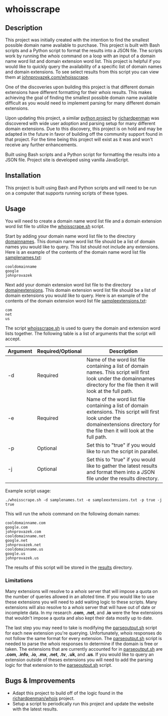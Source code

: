 # whoisscrape

## Description

This project was initially created with the intention to find the smallest possible domain name available to purchase. This project is built with Bash scripts and a Python script to format the results into a JSON file. The scripts work by running the _whois_ command on a loop with an input of a domain name word list and domain extension word list. This project is helpful if you would like to quickly query the availability of a specific list of domain names and domain extensions. To see select results from this script you can view them at [johnprovazek.com/whoisscrape](https://www.johnprovazek.com/whoisscrape/).

One of the discoveries upon building this project is that different domain extensions have different formatting for their _whois_ results. This makes achieving the goal of finding the smallest possible domain name available difficult as you would need to implement parsing for many different domain extensions.

Upon updating this project, a similar [python project](https://github.com/richardpenman/whois) by [richardpenman](https://github.com/richardpenman) was discovered with wide user adoption and parsing setup for many different domain extensions. Due to this discovery, this project is on hold and may be adapted in the future in favor of building off the community support found in that project. For the time being this project will exist as it was and won't receive any further enhancements.

Built using Bash scripts and a Python script for formatting the results into a JSON file. Project site is developed using vanilla JavaScript.

## Installation

This project is built using Bash and Python scripts and will need to be run on a computer that supports running scripts of these types.

## Usage

You will need to create a domain name word list file and a domain extension word list file to utilize the [whoisscrape.sh](./scripts/whoisscrape.sh) script.

Start by adding your domain name word list file to the directory [domainnames](./domainnames). This domain name word list file should be a list of domain names you would like to query. This list should not include any extensions. Here is an example of the contents of the domain name word list file [samplenames.txt](./domainnames/samplenames.txt):

```
cooldomainname
google
johnprovazek
```

Next add your domain extension word list file to the directory [domainextensions](./domainextensions). This domain extension word list file should be a list of domain extensions you would like to query. Here is an example of the contents of the domain extension word list file [sampleextensions.txt](./domainextensions/sampleextensions.txt):

```
com
net
us
```

The script [whoisscrape.sh](./scripts/whoisscrape.sh) is used to query the domain and extension word lists together. The following table is a list of arguments that the script will accept.

| Argument | Required/Optional | Description                                                                                                                                                                          |
| -------- | ----------------- | ------------------------------------------------------------------------------------------------------------------------------------------------------------------------------------ |
| -d       | Required          | Name of the word list file containing a list of domain names. This script will first look under the domainnames directory for the file then it will look at the full path.           |
| -e       | Required          | Name of the word list file containing a list of domain extensions. This script will first look under the domainextensions directory for the file then it will look at the full path. |
| -p       | Optional          | Set this to "true" if you would like to run the script in parallel.                                                                                                                  |
| -j       | Optional          | Set this to "true" if you would like to gather the latest results and format them into a JSON file under the results directory.                                                      |

Example script usage:

```
./whoisscrape.sh -d samplenames.txt -e sampleextensions.txt -p true -j true
```

This will run the _whois_ command on the following domain names:

```
cooldomainname.com
google.com
johnprovazek.com
cooldomainname.net
google.net
johnprovazek.net
cooldomainname.us
google.us
johnprovazek.us
```

The results of this script will be stored in the [results](./results) directory.

### Limitations

Many extensions will resolve to a _whois_ server that will impose a quota on the number of queries allowed in an alloted time. If you would like to use these extensions you will need to add waiting logic to these scripts. Many extensions will also resolve to a _whois_ server that will have out of date or incomplete data. In my research **.com**, **.net**, and **.io** were the few extensions that wouldn't impose a quota and also kept their data mostly up to date.

The last step you may need to take is modifying the [parseoutput.sh](./scripts/parseoutput.sh) script for each new extension you're querying. Unfortunately, _whois_ responses do not follow the same format for every extension. The [parseoutput.sh](./scripts/parseoutput.sh) script is needed to parse the _whois_ responses to determine if the domain is free or taken. The extensions that are currently accounted for in [parseoutput.sh](./scripts/parseoutput.sh) are **.com**, **.info**, **.io**, **.mx**, **.net**, **.tv**, **.uk**, and **.us**. If you would like to query an extension outside of theses extensions you will need to add the parsing logic for that extension to the [parseoutput.sh](./scripts/parseoutput.sh) script.

## Bugs & Improvements

- Adapt this project to build off of the logic found in the [richardpenman/whois](https://github.com/richardpenman/whois) project.
- Setup a script to periodically run this project and update the website with the latest results.

